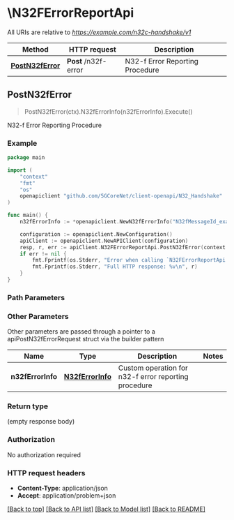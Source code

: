 # \N32FErrorReportApi

All URIs are relative to *https://example.com/n32c-handshake/v1*

Method | HTTP request | Description
------------- | ------------- | -------------
[**PostN32fError**](N32FErrorReportApi.md#PostN32fError) | **Post** /n32f-error | N32-f Error Reporting Procedure



## PostN32fError

> PostN32fError(ctx).N32fErrorInfo(n32fErrorInfo).Execute()

N32-f Error Reporting Procedure

### Example

```go
package main

import (
    "context"
    "fmt"
    "os"
    openapiclient "github.com/5GCoreNet/client-openapi/N32_Handshake"
)

func main() {
    n32fErrorInfo := *openapiclient.NewN32fErrorInfo("N32fMessageId_example", *openapiclient.NewN32fErrorType()) // N32fErrorInfo | Custom operation for n32-f error reporting procedure

    configuration := openapiclient.NewConfiguration()
    apiClient := openapiclient.NewAPIClient(configuration)
    resp, r, err := apiClient.N32FErrorReportApi.PostN32fError(context.Background()).N32fErrorInfo(n32fErrorInfo).Execute()
    if err != nil {
        fmt.Fprintf(os.Stderr, "Error when calling `N32FErrorReportApi.PostN32fError``: %v\n", err)
        fmt.Fprintf(os.Stderr, "Full HTTP response: %v\n", r)
    }
}
```

### Path Parameters



### Other Parameters

Other parameters are passed through a pointer to a apiPostN32fErrorRequest struct via the builder pattern


Name | Type | Description  | Notes
------------- | ------------- | ------------- | -------------
 **n32fErrorInfo** | [**N32fErrorInfo**](N32fErrorInfo.md) | Custom operation for n32-f error reporting procedure | 

### Return type

 (empty response body)

### Authorization

No authorization required

### HTTP request headers

- **Content-Type**: application/json
- **Accept**: application/problem+json

[[Back to top]](#) [[Back to API list]](../README.md#documentation-for-api-endpoints)
[[Back to Model list]](../README.md#documentation-for-models)
[[Back to README]](../README.md)

